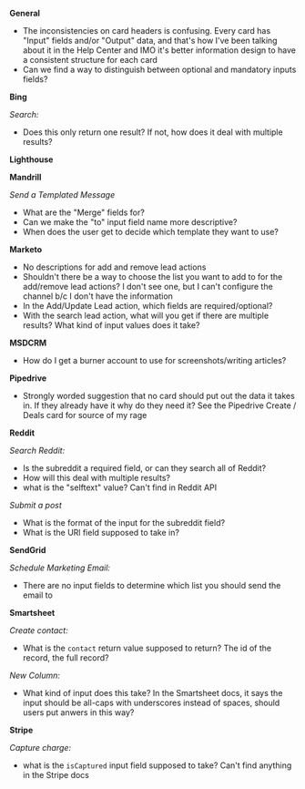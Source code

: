 **General**

* The inconsistencies on card headers is confusing. Every card has "Input" fields and/or "Output" data, and that's how I've been talking about it in the Help Center and IMO it's better information design to have a consistent structure for each card
* Can we find a way to distinguish between optional and mandatory inputs fields?

**Bing**

*Search:*

* Does this only return one result? If not, how does it deal with multiple results?

**Lighthouse**



**Mandrill**

*Send a Templated Message*

* What are the "Merge" fields for?   
* Can we make the "to" input field name more descriptive?  
* When does the user get to decide which template they want to use?


**Marketo**

* No descriptions for add and remove lead actions
* Shouldn't there be a way to choose the list you want to add to for the add/remove lead actions? I don't see one, but I can't configure the channel b/c I don't have the information
* In the Add/Update Lead action, which fields are required/optional?
* With the search lead action, what will you get if there are multiple results? What kind of input values does it take?

**MSDCRM**

* How do I get a burner account to use for screenshots/writing articles?

**Pipedrive**

* Strongly worded suggestion that no card should put out the data it takes in. If they already have it why do they need it? See the Pipedrive Create / Deals card for source of my rage

**Reddit**

*Search Reddit:*

* Is the subreddit a required field, or can they search all of Reddit?
* How will this deal with multiple results?
* what is the "selftext" value? Can't find in Reddit API

*Submit a post*

* What is the format of the input for the subreddit field?
* What is the URl field supposed to take in?

**SendGrid**

*Schedule Marketing Email:*

* There are no input fields to determine which list you should send the email to

**Smartsheet**

*Create contact:*

* What is the `contact` return value supposed to return? The id of the record, the full record?

*New Column:*

* What kind of input does this take? In the Smartsheet docs, it says the input should be all-caps with underscores instead of spaces, should users put anwers in this way?

**Stripe**

*Capture charge:*

* what is the `isCaptured` input field supposed to take? Can't find anything in the Stripe docs

